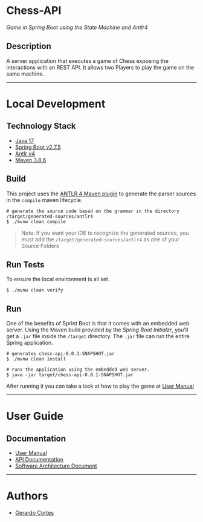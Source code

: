 # Chess-API
_Game in Spring Boot using the State Machine and Antlr4_

## Description
A server application that executes a game of Chess exposing the interactions with an REST API.
It allows two Players to play the game on the same machine.

---

# Local Development
## Technology Stack
- [Java 17](https://openjdk.org/projects/jdk/17/)
- [Spring Boot v2.7.5](https://spring.io/projects/spring-boot)
- [Antlr v4](https://www.antlr.org/download.html)
- [Maven 3.8.6](https://maven.apache.org/download.cgi?Preferred=ftp://ftp.osuosl.org/pub/apache/)


## Build
This project uses the [ANTLR 4 Maven plugin](https://www.antlr.org/api/maven-plugin/latest/usage.html) to generate the parser sources in the `compile` maven lifecycle.
```shell
# generate the source code based on the grammar in the directory /target/generated-sources/antlr4
$ ./mvnw clean compile
```

> Note: if you want your IDE to recognize the generated sources, you must add the `/target/generated-sources/antlr4` as one of your Source Folders

## Run Tests
To ensure the local environment is all set.
```shell
$ ./mvnw clean verify
```

## Run
One of the benefits of Sprint Boot is that it comes with an embedded web server. Using the Maven build provided by the _Spring Boot Initialzr_, you'll get a `.jar` file inside the `/target` directory. The `.jar` file can run the entire Spring application.

```shell
# generates chess-api-0.0.1-SNAPSHOT.jar
$ ./mvnw clean install

# runs the application using the embedded web server.
$ java -jar target/chess-api-0.0.1-SNAPSHOT.jar
```

After running it you can take a look at how to play the game at [User Manual](docs/UM.md) 

---

# User Guide
## Documentation
- [User Manual](docs/UM.md)
- [API Documentation](docs/API.md)
- [Software Architecture Document](docs/SAD.md)

---

# Authors
- [Gerardo Cortes](mailto:gerardo.cortes.o@gmail.com?subject=You%20are%20hired)
